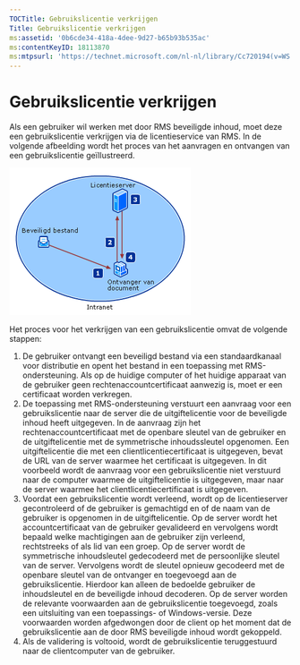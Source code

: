 ```yaml
---
TOCTitle: Gebruikslicentie verkrijgen
Title: Gebruikslicentie verkrijgen
ms:assetid: '0b6cde34-418a-4dee-9d27-b65b93b535ac'
ms:contentKeyID: 18113870
ms:mtpsurl: 'https://technet.microsoft.com/nl-nl/library/Cc720194(v=WS.10)'
---
```


Gebruikslicentie verkrijgen
===========================

Als een gebruiker wil werken met door RMS beveiligde inhoud, moet deze een gebruikslicentie verkrijgen via de licentieservice van RMS. In de volgende afbeelding wordt het proces van het aanvragen en ontvangen van een gebruikslicentie geïllustreerd.

![](images/Cc720194.37b8d28c-9749-4e81-bc6a-22692fefb8b6(WS.10).gif)

Het proces voor het verkrijgen van een gebruikslicentie omvat de volgende stappen:

1.  De gebruiker ontvangt een beveiligd bestand via een standaardkanaal voor distributie en opent het bestand in een toepassing met RMS-ondersteuning. Als op de huidige computer of het huidige apparaat van de gebruiker geen rechtenaccountcertificaat aanwezig is, moet er een certificaat worden verkregen.
2.  De toepassing met RMS-ondersteuning verstuurt een aanvraag voor een gebruikslicentie naar de server die de uitgiftelicentie voor de beveiligde inhoud heeft uitgegeven. In de aanvraag zijn het rechtenaccountcertificaat met de openbare sleutel van de gebruiker en de uitgiftelicentie met de symmetrische inhoudssleutel opgenomen.
    Een uitgiftelicentie die met een clientlicentiecertificaat is uitgegeven, bevat de URL van de server waarmee het certificaat is uitgegeven. In dit voorbeeld wordt de aanvraag voor een gebruikslicentie niet verstuurd naar de computer waarmee de uitgiftelicentie is uitgegeven, maar naar de server waarmee het clientlicentiecertificaat is uitgegeven.
3.  Voordat een gebruikslicentie wordt verleend, wordt op de licentieserver gecontroleerd of de gebruiker is gemachtigd en of de naam van de gebruiker is opgenomen in de uitgiftelicentie. Op de server wordt het accountcertificaat van de gebruiker gevalideerd en vervolgens wordt bepaald welke machtigingen aan de gebruiker zijn verleend, rechtstreeks of als lid van een groep.
    Op de server wordt de symmetrische inhoudsleutel gedecodeerd met de persoonlijke sleutel van de server. Vervolgens wordt de sleutel opnieuw gecodeerd met de openbare sleutel van de ontvanger en toegevoegd aan de gebruikslicentie. Hierdoor kan alleen de bedoelde gebruiker de inhoudsleutel en de beveiligde inhoud decoderen.
    Op de server worden de relevante voorwaarden aan de gebruikslicentie toegevoegd, zoals een uitsluiting van een toepassings- of Windows-versie. Deze voorwaarden worden afgedwongen door de client op het moment dat de gebruikslicentie aan de door RMS beveiligde inhoud wordt gekoppeld.
4.  Als de validering is voltooid, wordt de gebruikslicentie teruggestuurd naar de clientcomputer van de gebruiker.
